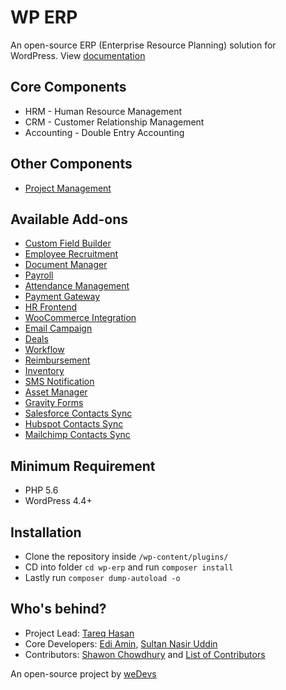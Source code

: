 # WP ERP

An open-source ERP (Enterprise Resource Planning) solution for WordPress. View [documentation](https://wperp.com/documentation/?utm_medium=referral&utm_source=github&utm_campaign=WP+ERP+Readme&utm_content=Home+Page)

## Core Components

* HRM - Human Resource Management
* CRM - Customer Relationship Management
* Accounting - Double Entry Accounting

## Other Components

* [Project Management](https://wedevs.com/wp-project-manager-pro/?utm_medium=referral&utm_source=github&utm_campaign=WP+ERP+Readme&utm_content=WP+Project+Manager)

## Available Add-ons

* [Custom Field Builder](https://wperp.com/downloads/custom-field-builder/?utm_medium=referral&utm_source=github&utm_campaign=WP+ERP+Readme&utm_content=custom+field+builder)
* [Employee Recruitment](https://wperp.com/downloads/recruitment/?utm_medium=referral&utm_source=github&utm_campaign=WP+ERP+Readme&utm_content=recruitment)
* [Document Manager](https://wperp.com/downloads/document-manager/?utm_medium=referral&utm_source=github&utm_campaign=WP+ERP+Readme&utm_content=document+manager)
* [Payroll](https://wperp.com/downloads/payroll/?utm_medium=referral&utm_source=github&utm_campaign=WP+ERP+Readme&utm_content=payroll)
* [Attendance Management](https://wperp.com/downloads/attendance/?utm_medium=referral&utm_source=github&utm_campaign=WP+ERP+Readme&utm_content=attendance)
* [Payment Gateway](https://wperp.com/downloads/payment-gateway/?utm_medium=referral&utm_source=github&utm_campaign=WP+ERP+Readme&utm_content=payment+gateway)
* [HR Frontend](https://wperp.com/downloads/hr-frontend/?utm_medium=referral&utm_source=github&utm_campaign=WP+ERP+Readme&utm_content=hr-frontend)
* [WooCommerce Integration](https://wperp.com/downloads/woocommerce/?utm_medium=referral&utm_source=github&utm_campaign=WP+ERP+Readme&utm_content=woocommerce)
* [Email Campaign](https://wperp.com/downloads/wp-erp-email-campaign/?utm_medium=referral&utm_source=github&utm_campaign=WP+ERP+Readme&utm_content=wp+erp+email+campaign)
* [Deals](https://wperp.com/downloads/deals/?utm_medium=referral&utm_source=github&utm_campaign=WP+ERP+Readme&utm_content=deals)
* [Workflow](https://wperp.com/downloads/workflow/?utm_medium=referral&utm_source=github&utm_campaign=WP+ERP+Readme&utm_content=workflow)
* [Reimbursement](https://wperp.com/downloads/reimbursement/?utm_medium=referral&utm_source=github&utm_campaign=WP+ERP+Readme&utm_content=reimbursement)
* [Inventory](https://wperp.com/downloads/inventory/?utm_medium=referral&utm_source=github&utm_campaign=WP+ERP+Readme&utm_content=inventory)
* [SMS Notification](https://wperp.com/downloads/sms-notification/?utm_medium=referral&utm_source=github&utm_campaign=WP+ERP+Readme&utm_content=sms+notification)
* [Asset Manager](https://wperp.com/downloads/asset-manager/?utm_medium=referral&utm_source=github&utm_campaign=WP+ERP+Readme&utm_content=asset+manager)
* [Gravity Forms](https://wperp.com/downloads/crm-gravity-forms/?utm_medium=referral&utm_source=github&utm_campaign=WP+ERP+Readme&utm_content=crm+gravity+forms)
* [Salesforce Contacts Sync](https://wperp.com/downloads/salesforce-contact-sync/?utm_medium=referral&utm_source=github&utm_campaign=WP+ERP+Readme&utm_content=salesforce+contact+sync)
* [Hubspot Contacts Sync](https://wperp.com/downloads/hubspot-contacts-sync/?utm_medium=referral&utm_source=github&utm_campaign=WP+ERP+Readme&utm_content=hubspot+contacts+sync)
* [Mailchimp Contacts Sync](https://wperp.com/downloads/mailchimp-contacts-sync/?utm_medium=referral&utm_source=github&utm_campaign=WP+ERP+Readme&utm_content=mailchimp+contacts+sync)

## Minimum Requirement
 - PHP 5.6
 - WordPress 4.4+

## Installation

* Clone the repository inside `/wp-content/plugins/`
* CD into folder `cd wp-erp` and run `composer install`
* Lastly run `composer dump-autoload -o`


## Who's behind?

* Project Lead: [Tareq Hasan](https://github.com/tareq1988)
* Core Developers: [Edi Amin](https://github.com/ediamin), [Sultan Nasir Uddin](https://github.com/sultann)
* Contributors: [Shawon Chowdhury](https://github.com/shawon786) and [List of Contributors](https://github.com/wp-erp/wp-erp/graphs/contributors)

An open-source project by [weDevs](https://wedevs.com/?utm_source=github&utm_medium=credit&utm_term=opensource&utm_content=wperp&utm_campaign=product)
